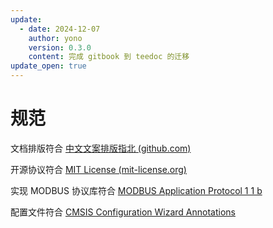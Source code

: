 ```yaml
---
update:
  - date: 2024-12-07
    author: yono
    version: 0.3.0
    content: 完成 gitbook 到 teedoc 的迁移
update_open: true
---
```


# 规范

文档排版符合 [中文文案排版指北 (github.com)](https://github.com/sparanoid/chinese-copywriting-guidelines)

开源协议符合 [MIT License (mit-license.org)](https://mit-license.org/)

实现 MODBUS 协议库符合 [MODBUS Application Protocol 1 1 b](https://modbus.org/docs/Modbus_Application_Protocol_V1_1b3.pdf)

配置文件符合 [CMSIS Configuration Wizard Annotations](https://open-cmsis-pack.github.io/Open-CMSIS-Pack-Spec/main/html/configWizard.html)
